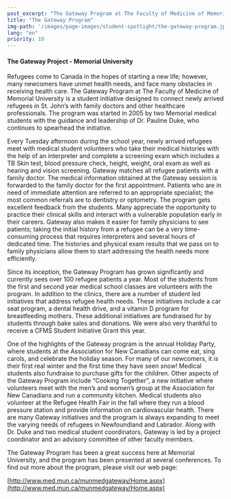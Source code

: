```yaml
---
post_excerpt: "The Gateway Program at The Faculty of Medicine of Memorial University is a student initiative designed to connect newly arrived refugees in St. John’s with family doctors and other healthcare professionals."
title: "The Gateway Program"
img-path: '/images/page-images/student-spotlight/the-gateway-program.jpg'
lang: "en"
priority: 10
---
```

#### **The Gateway Project - Memorial University**

Refugees come to Canada in the hopes of starting a new life; however, many newcomers have unmet health needs, and face many obstacles in receiving health care. The Gateway Program at The Faculty of Medicine of Memorial University is a student initiative designed to connect newly arrived refugees in St. John’s with family doctors and other healthcare professionals. The program was started in 2005 by two Memorial medical students with the guidance and leadership of Dr. Pauline Duke, who continues to spearhead the initiative.

Every Tuesday afternoon during the school year, newly arrived refugees meet with medical student volunteers who take their medical histories with the help of an interpreter and complete a screening exam which includes a TB Skin test, blood pressure check, height, weight, oral exam as well as hearing and vision screening. Gateway matches all refugee patients with a family doctor. The medical information obtained at the Gateway session is forwarded to the family doctor for the first appointment. Patients who are in need of immediate attention are referred to an appropriate specialist; the most common referrals are to dentistry or optometry. The program gets excellent feedback from the students. Many appreciate the opportunity to practice their clinical skills and interact with a vulnerable population early in their careers. Gateway also makes it easier for family physicians to see patients; taking the initial history from a refugee can be a very time-consuming process that requires interpreters and several hours of dedicated time. The histories and physical exam results that we pass on to family physicians allow them to start addressing the health needs more efficiently.

Since its inception, the Gateway Program has grown significantly and currently sees over 100 refugee patients a year. Most of the students from the first and second year medical school classes are volunteers with the program. In addition to the clinics, there are a number of student led initiatives that address refugee health needs. These initiatives include a car seat program, a dental health drive, and a vitamin D program for breastfeeding mothers. These additional initiatives are fundraised for by students through bake sales and donations. We were also very thankful to receive a CFMS Student Initiative Grant this year.

One of the highlights of the Gateway program is the annual Holiday Party, where students at the Association for New Canadians can come eat, sing carols, and celebrate the holiday season. For many of our newcomers, it is their first real winter and the first time they have seen snow! Medical students also fundraise to purchase gifts for the children. Other aspects of the Gateway Program include “Cooking Together”, a new initiative where volunteers meet with the men’s and women’s group at the Association for New Canadians and run a community kitchen. Medical students also volunteer at the Refugee Health Fair in the fall where they run a blood pressure station and provide information on cardiovascular health. There are many Gateway initiatives and the program is always expanding to meet the varying needs of refugees in Newfoundland and Labrador. Along with Dr. Duke and two medical student coordinators, Gateway is led by a project coordinator and an advisory committee of other faculty members.

The Gateway Program has been a great success here at Memorial University, and the program has been presented at several conferences. To find out more about the program, please visit our web page:

[http://www.med.mun.ca/munmedgateway/Home.aspx](http://www.med.mun.ca/munmedgateway/Home.aspx)